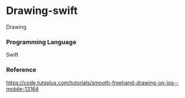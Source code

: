 # Drawing-swift
Drawing

### Programming Language
Swift

### Reference 
https://code.tutsplus.com/tutorials/smooth-freehand-drawing-on-ios--mobile-13164
